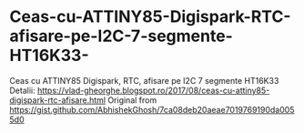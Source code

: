 # Ceas-cu-ATTINY85-Digispark-RTC-afisare-pe-I2C-7-segmente-HT16K33-
Ceas cu ATTINY85 Digispark, RTC, afisare pe I2C 7 segmente HT16K33 
Detalii: https://vlad-gheorghe.blogspot.ro/2017/08/ceas-cu-attiny85-digispark-rtc-afisare.html
Original from https://gist.github.com/AbhishekGhosh/7ca08deb20aeae7019769190da0055d0
